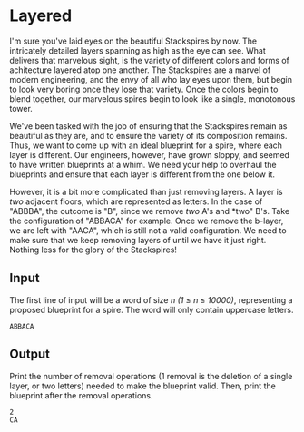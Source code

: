 # Layered

I'm sure you've laid eyes on the beautiful Stackspires by now. The intricately detailed layers spanning as high as the eye can see. What delivers that marvelous sight, is the variety of different colors and forms of achitecture layered atop one another. The Stackspires are a marvel of modern engineering, and the envy of all who lay eyes upon them, but begin to look very boring once they lose that variety. Once the colors begin to blend together, our marvelous spires begin to look like a single, monotonous tower.

We've been tasked with the job of ensuring that the Stackspires remain as beautiful as they are, and to ensure the variety of its composition remains. Thus, we want to come up with an ideal blueprint for a spire, where each layer is different. Our engineers, however, have grown sloppy, and seemed to have written blueprints at a whim. We need your help to overhaul the blueprints and ensure that each layer is different from the one below it.

However, it is a bit more complicated than just removing layers. A layer is *two* adjacent floors, which are represented as letters. In the case of "ABBBA", the outcome is "B", since we remove *two* A's and *two" B's. Take the configuration of "ABBACA" for example. Once we remove the b-layer, we are left with "AACA", which is still not a valid configuration. We need to make sure that we keep removing layers of until we have it just right. Nothing less for the glory of the Stackspires!

## Input

The first line of input will be a word of size _n (1 ≤ n ≤ 10000)_, representing a proposed blueprint for a spire. The word will only contain uppercase letters.

```
ABBACA
```

## Output

Print the number of removal operations (1 removal is the deletion of a single layer, or two letters) needed to make the blueprint valid. Then, print the blueprint after the removal operations.

```
2
CA
```
